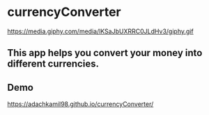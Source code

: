 # currencyConverter
https://media.giphy.com/media/lKSaJbUXRRC0JLdHv3/giphy.gif
## This app helps you convert your money into different currencies.
## Demo
https://adachkamil98.github.io/currencyConverter/
